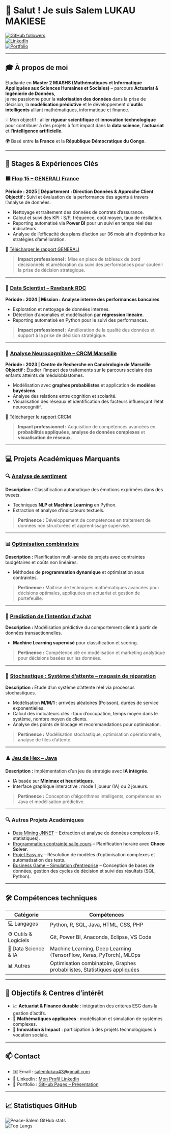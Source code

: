 # 👋 Salut ! Je suis **Salem LUKAU MAKIESE**

[![GitHub followers](https://img.shields.io/github/followers/Peace-Salem?label=Follow&style=social)](https://github.com/Peace-Salem)  
[![LinkedIn](https://img.shields.io/badge/LinkedIn-Connect-blue?logo=linkedin)](https://www.linkedin.com/in/salem-lukau-makiese-3469251b8/)  
[![Portfolio](https://img.shields.io/badge/Portfolio-GitHub%20Pages-1e90ff?logo=github)](https://peace-salem.github.io/presentation-salem/)

---

## 🎓 À propos de moi

Étudiante en **Master 2 MIASHS (Mathématiques et Informatique Appliquées aux Sciences Humaines et Sociales)** – parcours **Actuariat & Ingénierie de Données**,  
je me passionne pour la **valorisation des données** dans la prise de décision, la **modélisation prédictive** et le développement d’**outils intelligents** alliant mathématiques, informatique et finance.

💡 Mon objectif : allier **rigueur scientifique** et **innovation technologique** pour contribuer à des projets à fort impact dans la **data science**, l’**actuariat** et l’**intelligence artificielle**.  

🌍 Basé entre **la France** et la **République Démocratique du Congo**.

---

## 💼 Stages & Expériences Clés

### 🟦 [Flop 15 – GENERALI France](https://github.com/Peace-Salem/flop15)
**Période : 2025 | Département : Direction Données & Approche Client**  
**Objectif :** Suivi et évaluation de la performance des agents à travers l’analyse de données.  

- Nettoyage et traitement des données de contrats d’assurance.  
- Calcul et suivi des KPI : S/P, fréquence, coût moyen, taux de résiliation.  
- Reporting automatisé via **Power BI** pour un suivi en temps réel des indicateurs.  
- Analyse de l’efficacité des plans d’action sur 36 mois afin d’optimiser les stratégies d’amélioration.  

📄 [Télécharger le rapport GENERALI](https://github.com/Peace-Salem/RapportStageEtProjets/blob/main/RapportStage/rapport_stage_generali.pdf)

> **Impact professionnel :** Mise en place de tableaux de bord décisionnels et amélioration du suivi des performances pour soutenir la prise de décision stratégique.

---

### 🏦 [Data Scientist – Rawbank RDC](https://github.com/Peace-Salem/neurocognitive-graph)
**Période : 2024 | Mission : Analyse interne des performances bancaires**  

- Exploration et nettoyage de données internes.  
- Détection d’anomalies et modélisation par **régression linéaire**.  
- Reporting automatisé en Python pour le suivi des performances.  

> **Impact professionnel :** Amélioration de la qualité des données et support à la prise de décision stratégique.

---

### 🧠 [Analyse Neurocognitive – CRCM Marseille](https://github.com/Peace-Salem/neurocognitive-graph)
**Période : 2023 | Centre de Recherche en Cancérologie de Marseille**  
**Objectif :** Étudier l’impact des traitements sur le parcours scolaire des enfants atteints de méduloblastomes.  

- Modélisation avec **graphes probabilistes** et application de **modèles bayésiens**.  
- Analyse des relations entre cognition et scolarité.  
- Visualisation des réseaux et identification des facteurs influençant l’état neurocognitif.  

📄 [Télécharger le rapport CRCM](https://github.com/Peace-Salem/RapportStageEtProjets/blob/main/RapportStage/rapport_stage_crcm.pdf)

> **Impact professionnel :** Acquisition de compétences avancées en **probabilités appliquées**, **analyse de données complexes** et **visualisation de réseaux**.

---

## 💻 Projets Académiques Marquants

### 🔍 [Analyse de sentiment](https://github.com/Peace-Salem/RapportStageEtProjets/tree/main/ProjetsAcademiques/analyse_de_sentiment)
**Description :** Classification automatique des émotions exprimées dans des tweets.  
- Techniques **NLP et Machine Learning** en Python.  
- Extraction et analyse d’indicateurs textuels.  
> **Pertinence :** Développement de compétences en traitement de données non structurées et apprentissage supervisé.

---

### 📊 [Optimisation combinatoire](https://github.com/Peace-Salem/RapportStageEtProjets/tree/main/ProjetsAcademiques/optimisation_combinatoire)
**Description :** Planification multi-année de projets avec contraintes budgétaires et coûts non linéaires.  
- Méthodes de **programmation dynamique** et optimisation sous contraintes.  
> **Pertinence :** Maîtrise de techniques mathématiques avancées pour décisions optimales, appliquées en actuariat et gestion de portefeuille.

---

### 🤖 [Prediction de l'intention d'achat](https://github.com/Peace-Salem/RapportStageEtProjets/tree/main/ProjetsAcademiques/prediction_intention_achat)
**Description :** Modélisation prédictive du comportement client à partir de données transactionnelles.  
- **Machine Learning supervisé** pour classification et scoring.  
> **Pertinence :** Compétence clé en modélisation et marketing analytique pour décisions basées sur les données.

---

### 🤖 [Stochastique : Système d’attente – magasin de réparation](https://github.com/Peace-Salem/RapportStageEtProjets/tree/main/ProjetsAcademiques/stochastique_temps_entente) 
**Description :** Étude d’un système d’attente réel via processus stochastiques.  
- Modélisation **M/M/1** : arrivées aléatoires (Poisson), durées de service exponentielles.  
- Calcul des indicateurs clés : taux d’occupation, temps moyen dans le système, nombre moyen de clients.  
- Analyse des points de blocage et recommandations pour optimisation.  
> **Pertinence :** Modélisation stochastique, optimisation opérationnelle, analyse de files d’attente.

---

### ♟️ [Jeu de Hex – Java](https://github.com/Peace-Salem/RapportStageEtProjets/tree/main/ProjetsAcademiques/jeu_hex)
**Description :** Implémentation d’un jeu de stratégie avec **IA intégrée**.  
- IA basée sur **Minimax et heuristiques**.  
- Interface graphique interactive : mode 1 joueur (IA) ou 2 joueurs.  
> **Pertinence :** Conception d’algorithmes intelligents, compétences en Java et modélisation prédictive.

---

### 🔍 Autres Projets Académiques

- [Data Mining JNNET](https://github.com/Peace-Salem/RapportStageEtProjets/tree/main/ProjetsAcademiques/data_mining_JNNET) – Extraction et analyse de données complexes (R, statistiques).  
- [Programmation contrainte salle cours](https://github.com/Peace-Salem/RapportStageEtProjets/tree/main/ProjetsAcademiques/programmation_contrainte_salle_cours) – Planification horaire avec **Choco Solver**.  
- [Projet Easy.py](https://github.com/Peace-Salem/soumission-python) – Résolution de modèles d’optimisation complexes et automatisation des tests.  
- [Business Game – Simulation d’entreprise](https://github.com/Peace-Salem/business-game) – Conception de bases de données, gestion des cycles de décision et suivi des résultats (SQL, Python).

---

## 🛠️ Compétences techniques

| Catégorie | Compétences |
|------------|-------------|
| 💻 Langages | Python, R, SQL, Java, HTML, CSS, PHP |
| ⚙️ Outils & Logiciels | Git, Power BI, Anaconda, Eclipse, VS Code |
| 🤖 Data Science & IA | Machine Learning, Deep Learning (TensorFlow, Keras, PyTorch), MLOps |
| 📊 Autres | Optimisation combinatoire, Graphes probabilistes, Statistiques appliquées |

---

## 🎯 Objectifs & Centres d’intérêt

- 📈 **Actuariat & Finance durable** : intégration des critères ESG dans la gestion d’actifs.  
- 🧮 **Mathématiques appliquées** : modélisation et simulation de systèmes complexes.  
- 🤝 **Innovation & Impact** : participation à des projets technologiques à vocation sociale.

---

## 📫 Contact

- ✉️ Email : [salemlukau43@gmail.com](mailto:salemlukau43@gmail.com)  
- 💼 LinkedIn : [Mon Profil LinkedIn](https://www.linkedin.com/in/salem-lukau-makiese-3469251b8/)  
- 🧠 Portfolio : [GitHub Pages – Présentation](https://peace-salem.github.io/presentation-salem/)

---

## 📈 Statistiques GitHub

![Peace-Salem GitHub stats](https://github-readme-stats.vercel.app/api?username=Peace-Salem&show_icons=true&theme=radical)  
![Top Langs](https://github-readme-stats.vercel.app/api/top-langs/?username=Peace-Salem&layout=compact&theme=radical)

